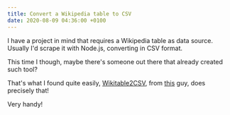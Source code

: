 ```yaml
---
title: Convert a Wikipedia table to CSV
date: 2020-08-09 04:36:00 +0100
---
```




I have a project in mind that requires a Wikipedia table as data source. Usually I'd scrape it with Node.js, converting in CSV format.

This time I though, maybe there's someone out there that already created such tool?

That's what I found quite easily, [Wikitable2CSV](https://wikitable2csv.ggor.de/), from [this](https://gregorweichbrodt.de/) guy, does precisely that!

Very handy!